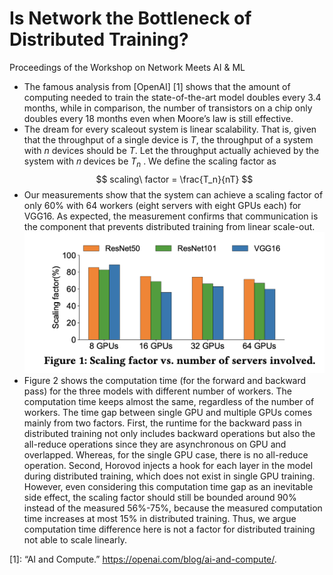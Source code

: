 # Is Network the Bottleneck of Distributed Training?
Proceedings of the Workshop on Network Meets AI & ML

- The famous analysis from [OpenAI] [1] shows that the amount of computing needed to train the state-of-the-art model doubles every 3.4 months, while in comparison, the number of transistors on a chip only doubles every 18 months even when Moore’s law is still effective.
- The dream for every scaleout system is linear scalability. That is, given that the throughput of a single device is $T$, the throughput of a system with $n$ devices should be $T$. Let the throughput actually achieved by the system with 𝑛 devices be $T_n$ . We define the scaling factor as 
$$
scaling\ factor = \frac{T_n}{nT}
$$
- Our measurements show that the system can achieve a scaling factor of only 60% with 64 workers (eight servers with eight GPUs each) for VGG16. As expected, the measurement confirms that communication is the component that prevents distributed training from linear scale-out.
![Image](./figure/1.png)
- Figure 2 shows the computation time (for the forward and backward pass) for the three models with different number of workers. The computation time keeps almost the same, regardless of the number of workers. The time gap between single GPU and multiple GPUs comes mainly from two factors. First, the runtime for the backward pass in distributed training not only includes backward operations but also the all-reduce operations since they are asynchronous on GPU and overlapped. Whereas, for the single GPU case, there is no all-reduce operation. Second, Horovod injects a hook for each layer in the model during distributed training, which does not exist in single GPU training. However, even considering this computation time gap as an inevitable side effect, the scaling factor should still be bounded around 90% instead of the measured 56%-75%, because the measured computation time increases at most 15% in distributed training. Thus, we argue computation time difference here is not a factor for distributed training not able to scale linearly.

[1]: “AI and Compute.” https://openai.com/blog/ai-and-compute/.
<!--stackedit_data:
eyJoaXN0b3J5IjpbLTg5ODI0NDA4N119
-->